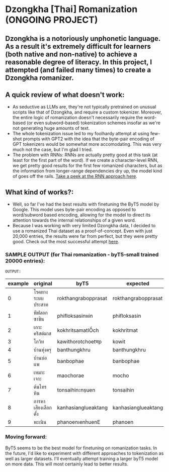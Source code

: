# Dzongkha [Thai] Romanization (ONGOING PROJECT)

## Dzongkha is a notoriously unphonetic language. As a result it's extremely difficult for learners (both native and non-native) to achieve a reasonable degree of literacy. In this project, I attempted (and failed many times) to create a Dzongkha romanizer.

## A quick review of what doesn't work:

- As seductive as LLMs are, they're not typically pretrained on unusual scripts like that of Dzongkha, and require a custom tokenizer. Moreover, the entire logic of romanization doesn't necessarily require the word-based (or even subword-based) tokenization schemes insofar as we're not generating huge amounts of text.
- The whole tokenization issue led to my foolhardy attempt at using few-shot prompts with GPT2 with the idea that the byte-pair encoding of GPT tokenizers would be somewhat more accomodating. This was very much not the case, but I'm glad I tried.
- The problem with RNNs: RNNs are actually pretty good at this task (at least for the first part of the word). If we create a character-level RNN, we get pretty good results for the first few romanized characters, but as the information from longer-range dependencies dry up, the model kind of goes off the rails. [Take a peek at the RNN approach here]().

## What kind of works?:

- Well, so far I've had the best results with finetuning the ByT5 model by Google. This model uses byte-pair encoding as opposed to word/subword based encoding, allowing for the model to direct its attention towards the internal relationships of a given word.
- Because I was working with very limited Dzongkha data, I decided to use a romanized Thai dataset as a proof-of-concept. Even with just 20,000 entries, the results were far from perfect, but they were pretty good. Check out the most successful attempt [here]().

### SAMPLE OUTPUT (for Thai romanization - byT5-small trained 20000 entries):

```
OUTPUT:
```

| example | original            | byT5                | expected            | edit_distance |
| ------- | ------------------- | ------------------- | ------------------- | ------------- |
| 0       | โรคทางระบบประสาท    | rokthangrabopprasat | rokthangrabopprasat | 0             |
| 1       | พีฟลอกซาซิน         | phifloksasinพin     | phifloksasin        | 3             |
| 2       | เกาะคริสต์มาส       | kokhritsamatاṌch    | kokhritmat          | 6             |
| 3       | โกวิท               | kawithorotchoetभp   | kowit               | 13            |
| 4       | บ้านทุ่งครุ         | banthungkhru        | banthungkhru        | 0             |
| 5       | บ้านบ่อแพ           | banbophae           | banbophae           | 0             |
| 6       | เหมาะเจาะ           | maochorae           | mocho               | 4             |
| 7       | ต้นไทรหิน           | tonsaihinะnṣuen     | tonsaihin           | 6             |
| 8       | การหาเสียงเลือกตั้ง | kanhasianglueaktang | kanhasianglueaktang | 0             |
| 9       | พะเนิน              | phanoenเenḣuenE     | phanoen             | 8             |

### Moving forward:

ByT5 seems to be the best model for finetuning on romanization tasks. In the future, I'd like to experiment with different approaches to tokenization as well as larger datasets. I'll eventually attempt training a larger byT5 model on more data. This will most certainly lead to better results.
